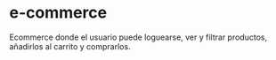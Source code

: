 # e-commerce
Ecommerce donde el usuario puede loguearse, ver y filtrar productos, añadirlos al carrito y comprarlos.
